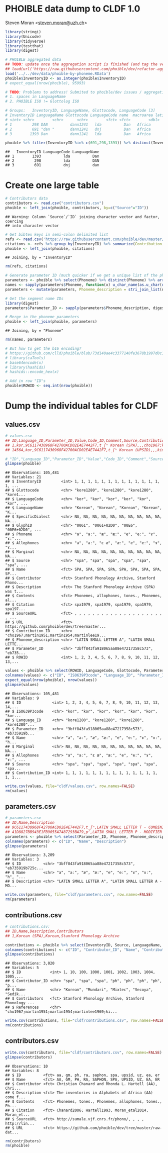 PHOIBLE data dump to CLDF 1.0
================
Steven Moran &lt;<steven.moran@uzh.ch>&gt;

``` r
library(stringi)
library(Unicode)
library(tidyverse)
library(testthat)
library(digest)
```

``` r
# PHOIBLE aggregated data
## TODO: update once the aggregation script is finished (and tag the version)
## load(url('https://raw.githubusercontent.com/phoible/dev/refactor-agg/data/phoible-by-phoneme.RData'))
load('../../dev/data/phoible-by-phoneme.RData')
phoible$InventoryID <- as.integer(phoible$InventoryID)
# expect_equal(nrow(phoible), 95993)
```

``` r
# TODO: Problems to address! Submited to phoible/dev issues / aggregation PR.
# 1. spaces in LanguageName
# 2. PHOIBLE ISO != Glottolog ISO 

# Groups:   InventoryID, LanguageName, Glottocode, LanguageCode [3]
# InventoryID LanguageName Glottocode LanguageCode name  macroarea latitude longitude isocodes
# <int> <chr>        <chr>      <chr>        <fct> <fct>        <dbl>     <dbl> <fct>   
# 1         298 DAN          dann1241   lda          Dan   Africa        7.23     -8.25 daf     
# 2         691 "dan "       dann1241   dnj          Dan   Africa        7.23     -8.25 daf     
# 3        1393 Dan          dann1241   lda          Dan   Africa        7.23     -8.25 daf  

phoible %>% filter(InventoryID %in% c(691,298,1393)) %>% distinct(InventoryID, LanguageCode, LanguageName)
```

    ##   InventoryID LanguageCode LanguageName
    ## 1        1393          lda          Dan
    ## 2         298          lda          DAN
    ## 3         691          dnj          dan

Create one large table
======================

``` r
# Contributors data
contributors <- read.csv("contributors.csv")
phoible <- left_join(phoible, contributors, by=c("Source"="ID"))
```

    ## Warning: Column `Source`/`ID` joining character vector and factor, coercing
    ## into character vector

``` r
# Get bibtex keys in semi-colon delimited list
refs <- read.csv('https://raw.githubusercontent.com/phoible/dev/master/mappings/InventoryID-Bibtex.csv', header=T, stringsAsFactors=F)
citations <- refs %>% group_by(InventoryID) %>% summarize(Contribution_ID=tolower(paste(BibtexKey, collapse=";")))
phoible <- left_join(phoible, citations)
```

    ## Joining, by = "InventoryID"

``` r
rm(refs, citations)

# Generate parameter ID (much quicker if we get a unique list of the phonemes first)
parameters <- phoible %>% select(Phoneme) %>% distinct(Phoneme) %>% arrange(Phoneme)
names <- sapply(parameters$Phoneme, function(x) u_char_name(as.u_char(utf8ToInt(x))))
parameters <- mutate(parameters, Phoneme_description = stri_join_list(names, sep = " - "))

# Get the segment name IDs
library(digest)
parameters$Parameter_ID <- sapply(parameters$Phoneme_description, digest, algo="md5")

# Merge in the phoneme parameters
phoible <- left_join(phoible, parameters)
```

    ## Joining, by = "Phoneme"

``` r
rm(names, parameters)

# But how to get the b16 encoding?
# https://github.com/clld/phoible/blob/73d140ae4c3377140fe3678b1997d0c13d42ad41/phoible/scripts/initializedb.py#L353-L357
# library(caTools)
# base64encode(x)
# library(hashids)
# hashids::encode_hex(x)

# Add in row "ID"s
phoible$ROWID <- seq.int(nrow(phoible))
```

Dump the individual tables for CLDF
===================================

values.csv
----------

``` r
# values.csv
## ID,Language_ID,Parameter_ID,Value,Code_ID,Comment,Source,Contribution_ID
## 1,kor,9C6117430968F42700ACD02E4E7442F7,t̠ʃʰ Korean (SPA),,,cho1967;kim1972;martin1954;martinlee1969;martin1951;kim1968,1
## 14564,kor,9C6117430968F42700ACD02E4E7442F7,t̠ʃʰ Korean (UPSID),,,kim1986;martin1951;martinlee1969;martin1954;cho1967;kim1972,423

# "ID","Language_ID","Parameter_ID","Value","Code_ID","Comment","Source","Contribution_ID"
glimpse(phoible)
```

    ## Observations: 105,481
    ## Variables: 21
    ## $ InventoryID         <int> 1, 1, 1, 1, 1, 1, 1, 1, 1, 1, 1, 1, 1, 1, ...
    ## $ Glottocode          <chr> "kore1280", "kore1280", "kore1280", "kore1...
    ## $ LanguageCode        <chr> "kor", "kor", "kor", "kor", "kor", "kor", ...
    ## $ LanguageName        <chr> "Korean", "Korean", "Korean", "Korean", "K...
    ## $ SpecificDialect     <chr> NA, NA, NA, NA, NA, NA, NA, NA, NA, NA, NA...
    ## $ GlyphID             <chr> "0061", "0061+02D0", "00E6", "00E6+02D0", ...
    ## $ Phoneme             <chr> "a", "aː", "æ", "æː", "e", "eː", "ɤ", "ɤː"...
    ## $ Allophones          <chr> "a", "aː", "ɛ æ", "æː", "e", "eː", "ɤ", "ɤ...
    ## $ Marginal            <chr> NA, NA, NA, NA, NA, NA, NA, NA, NA, NA, NA...
    ## $ Source              <chr> "spa", "spa", "spa", "spa", "spa", "spa", ...
    ## $ Name                <fct> SPA, SPA, SPA, SPA, SPA, SPA, SPA, SPA, SP...
    ## $ Contributor         <fct> Stanford Phonology Archive, Stanford Phono...
    ## $ Description         <fct> The Stanford Phonology Archive (SPA) was t...
    ## $ Contents            <fct> Phonemes, allophones, tones., Phonemes, al...
    ## $ Citation            <fct> spa1979, spa1979, spa1979, spa1979, spa197...
    ## $ SourceURL           <fct> , , , , , , , , , , , , , , , , , , , , , ...
    ## $ URL                 <fct> https://github.com/phoible/dev/tree/master...
    ## $ Contribution_ID     <chr> "cho1967;martin1951;martin1954;martinlee19...
    ## $ Phoneme_description <chr> "LATIN SMALL LETTER A", "LATIN SMALL LETTE...
    ## $ Parameter_ID        <chr> "3bff843fa918065aa88e47217358c573", "eb735...
    ## $ ROWID               <int> 1, 2, 3, 4, 5, 6, 7, 8, 9, 10, 11, 12, 13,...

``` r
values <- phoible %>% select(ROWID, LanguageCode, Glottocode, Parameter_ID, Phoneme, Marginal, Allophones, Source, InventoryID)
colnames(values) <- c("ID", "ISO639P3code", "Language_ID", "Parameter_ID", "Name", "Marginal", "Allophones", "Source", "Contribution_ID")
expect_equal(nrow(phoible), nrow(values))
glimpse(values)
```

    ## Observations: 105,481
    ## Variables: 9
    ## $ ID              <int> 1, 2, 3, 4, 5, 6, 7, 8, 9, 10, 11, 12, 13, 14,...
    ## $ ISO639P3code    <chr> "kor", "kor", "kor", "kor", "kor", "kor", "kor...
    ## $ Language_ID     <chr> "kore1280", "kore1280", "kore1280", "kore1280"...
    ## $ Parameter_ID    <chr> "3bff843fa918065aa88e47217358c573", "eb735919b...
    ## $ Name            <chr> "a", "aː", "æ", "æː", "e", "eː", "ɤ", "ɤː", "h...
    ## $ Marginal        <chr> NA, NA, NA, NA, NA, NA, NA, NA, NA, NA, NA, NA...
    ## $ Allophones      <chr> "a", "aː", "ɛ æ", "æː", "e", "eː", "ɤ", "ɤː", ...
    ## $ Source          <chr> "spa", "spa", "spa", "spa", "spa", "spa", "spa...
    ## $ Contribution_ID <int> 1, 1, 1, 1, 1, 1, 1, 1, 1, 1, 1, 1, 1, 1, 1, 1...

``` r
write.csv(values, file="cldf/values.csv", row.names=FALSE)
rm(values)
```

parameters.csv
--------------

``` r
# parameters.csv
## ID,Name,Description
## 9C6117430968F42700ACD02E4E7442F7,t̠ʃʰ,LATIN SMALL LETTER T - COMBINING MINUS SIGN BELOW - LATIN SMALL LETTER ESH - MODIFIER LETTER SMALL H
## 41D8827BB943E1FB9055A7487293BA79,pˀ,LATIN SMALL LETTER P - MODIFIER LETTER GLOTTAL STOP
parameters <- phoible %>% select(Parameter_ID, Phoneme, Phoneme_description) %>% distinct()
colnames(parameters) <- c("ID", "Name", "Description")
glimpse(parameters)
```

    ## Observations: 3,209
    ## Variables: 3
    ## $ ID          <chr> "3bff843fa918065aa88e47217358c573", "eb735919b725c...
    ## $ Name        <chr> "a", "aː", "æ", "æː", "e", "eː", "ɤ", "ɤː", "h", "...
    ## $ Description <chr> "LATIN SMALL LETTER A", "LATIN SMALL LETTER A - MO...

``` r
write.csv(parameters, file="cldf/parameters.csv", row.names=FALSE)
rm(parameters)
```

contributions.csv
-----------------

``` r
# contributions.csv:
## ID,Name,Description,Contributors
## 1,Korean (SPA),Korean,Stanford Phonology Archive

contributions <- phoible %>% select(InventoryID, Source, LanguageName, Contributor, Contribution_ID) %>% distinct()
colnames(contributions) <- c("ID", "Contributor_ID", "Name", "Contributors", "References")
glimpse(contributions)
```

    ## Observations: 3,020
    ## Variables: 5
    ## $ ID             <int> 1, 10, 100, 1000, 1001, 1002, 1003, 1004, 1005,...
    ## $ Contributor_ID <chr> "spa", "spa", "spa", "ph", "ph", "ph", "ph", "p...
    ## $ Name           <chr> "Korean", "Mundari", "Mixtec", "Secoya", "Sedik...
    ## $ Contributors   <fct> Stanford Phonology Archive, Stanford Phonology ...
    ## $ References     <chr> "cho1967;martin1951;martin1954;martinlee1969;ki...

``` r
write.csv(contributions, file="cldf/contributions.csv", row.names=FALSE)
rm(contributions)
```

contributors.csv
----------------

``` r
write.csv(contributors, file="cldf/contributors.csv", row.names=FALSE)
glimpse(contributors)
```

    ## Observations: 10
    ## Variables: 8
    ## $ ID          <fct> aa, gm, ph, ra, saphon, spa, upsid, uz, ea, er
    ## $ Name        <fct> AA, GM, PH, RA, SAPHON, SPA, UPSID, UZ, EA, ER
    ## $ Contributor <fct> Christian Chanard and Rhonda L. Hartell (AA), Chri...
    ## $ Description <fct> The inventories in Alphabets of Africa (AA) come f...
    ## $ Contents    <fct> Phonemes, tones., Phonemes, allophones, tones., Ph...
    ## $ Citation    <fct> Chanard2006; Hartell1993, Moran_etal2014, Moran_et...
    ## $ SourceURL   <fct> http://sumale.vjf.cnrs.fr/phono/, , , , http://lin...
    ## $ URL         <fct> https://github.com/phoible/dev/tree/master/raw-dat...

``` r
rm(contributors)
rm(phoible)
```
